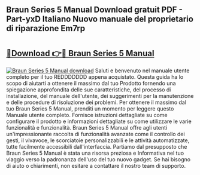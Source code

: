 ## Braun Series 5 Manual Download gratuit PDF - Part-yxD Italiano Nuovo manuale del proprietario di riparazione Em7rp

# <h2><a href="http://dfehg9.blite.top/?on=Braun+Series+5+Manual">🔗Download 👉🔴 Braun Series 5 Manual</a></h2>

[![Braun Series 5 Manual download](https://i.imgur.com/lujVjoI.png)](http://dfehg9.blite.top/?on=Braun+Series+5+Manual)
Saluti e benvenuto nel manuale utente completo per il tuo REDDDDDDD appena acquistato. Questa guida ha lo scopo di aiutarti a ottenere il massimo dal tuo Prodotto fornendo una spiegazione approfondita delle sue caratteristiche, del processo di installazione, del manuale dell'utente, dei suggerimenti per la manutenzione e delle procedure di risoluzione dei problemi. Per ottenere il massimo dal tuo Braun Series 5 Manual, prenditi un momento per leggere questo Manuale utente completo. Fornisce istruzioni dettagliate su come configurare il prodotto e informazioni dettagliate su come utilizzare le varie funzionalità e funzionalità. Braun Series 5 Manual offre agli utenti un'impressionante raccolta di funzionalità avanzate come il controllo dei gesti, il vivavoce, le scorciatoie personalizzabili e le attività automatizzate, tutte facilmente accessibili dall'interfaccia. Partiamo dal presupposto che Braun Series 5 Manual è stata una risorsa preziosa e Informativa nel tuo viaggio verso la padronanza dell'uso del tuo nuovo gadget. Se hai bisogno di aiuto o chiarimenti, non esitare a contattare il nostro team di supporto.
